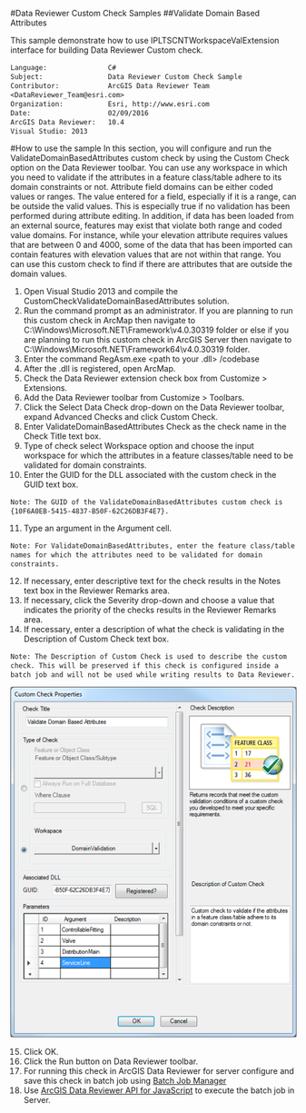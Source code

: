 #Data Reviewer Custom Check Samples
##Validate Domain Based Attributes

This sample demonstrate how to use IPLTSCNTWorkspaceValExtension interface for building Data Reviewer Custom check.

```
Language:               C#
Subject:                Data Reviewer Custom Check Sample
Contributor:            ArcGIS Data Reviewer Team <DataReviewer_Team@esri.com>
Organization:           Esri, http://www.esri.com
Date:                   02/09/2016
ArcGIS Data Reviewer:   10.4
Visual Studio: 2013
```
#How to use the sample
In this section, you will configure and run the ValidateDomainBasedAttributes custom check by using the Custom Check option on the Data Reviewer toolbar. You can use any workspace in which you need to validate if the attributes in a feature class/table adhere to its domain constraints or not. Attribute field domains can be either coded values or ranges. The value entered for a field, especially if it is a range, can be outside the valid values. This is especially true if no validation has been performed during attribute editing. In addition, if data has been loaded from an external source, features may exist that violate both range and coded value domains. For instance, while your elevation attribute requires values that are between 0 and 4000, some of the data that has been imported can contain features with elevation values that are not within that range. You can use this custom check to find if there are attributes that are outside the domain values.

1. Open Visual Studio 2013 and compile the CustomCheckValidateDomainBasedAttributes solution.
2. Run the command prompt as an administrator. If you are planning to run this custom check in ArcMap then navigate to C:\Windows\Microsoft.NET\Framework\v4.0.30319 folder or else if you are planning to run this custom check in ArcGIS Server then navigate to C:\Windows\Microsoft.NET\Framework64\v4.0.30319 folder.
3. Enter the command RegAsm.exe <path to your .dll> /codebase
4. After the .dll is registered, open ArcMap.
5. Check the Data Reviewer extension check box from Customize > Extensions.
6. Add the Data Reviewer toolbar from Customize > Toolbars.
7. Click the Select Data Check drop-down on the Data Reviewer toolbar, expand Advanced Checks and click Custom Check.
8. Enter ValidateDomainBasedAttributes Check as the check name in the Check Title text box.
9. Type of check select Workspace option and choose the input workspace for which the attributes in a feature classes/table need to be validated for domain constraints.
10. Enter the GUID for the DLL associated with the custom check in the GUID text box.
```
Note: The GUID of the ValidateDomainBasedAttributes custom check is {10F6A0EB-5415-4837-B50F-62C26DB3F4E7}.
```

11. Type an argument in the Argument cell.
```
Note: For ValidateDomainBasedAttributes, enter the feature class/table names for which the attributes need to be validated for domain constraints.
```

12. If necessary, enter descriptive text for the check results in the Notes text box in the Reviewer Remarks area.
13. If necessary, click the Severity drop-down and choose a value that indicates the priority of the checks results in the Reviewer Remarks area.
14. If necessary, enter a description of what the check is validating in the Description of Custom Check text box.
```
Note: The Description of Custom Check is used to describe the custom check. This will be preserved if this check is configured inside a batch job and will not be used while writing results to Data Reviewer.
```
![UI](../screenshots/ValidateDomainBasedAttributes.png)

15. Click OK.
16. Click the Run button on Data Reviewer toolbar.
17. For running this check in ArcGIS Data Reviewer for server configure and save this check in batch job using [Batch Job Manager](http://desktop.arcgis.com/en/arcmap/latest/extensions/data-reviewer/working-with-batch-jobs-in-data-reviewer.htm)
18. Use [ArcGIS Data Reviewer API for JavaScript](https://developers.arcgis.com/javascript/jssamples/datareviewer_executebatchjob.html) to execute the batch job in Server.
